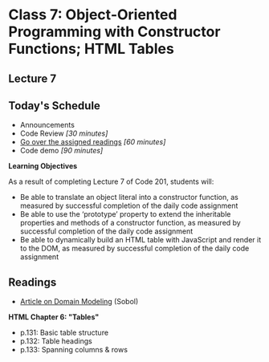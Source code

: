 # Class 7: Object-Oriented Programming with Constructor Functions; HTML Tables

<a id="top"></a>
## Lecture 7

## Today's Schedule
- Announcements
- Code Review *[30 minutes]*
- [Go over the assigned readings](#readings) *[60 minutes]*
- Code demo *[90 minutes]*

**Learning Objectives**

As a result of completing Lecture 7 of Code 201, students will:
- Be able to translate an object literal into a constructor function, as measured by successful completion of the daily code assignment
- Be able to use the ‘prototype’ property to extend the inheritable properties and methods of a constructor function, as measured by successful completion of the daily code assignment
- Be able to dynamically build an HTML table with JavaScript and render it to the DOM, as measured by successful completion of the daily code assignment

<a id="readings"></a>

## Readings

- [Article on Domain Modeling](https://github.com/codefellows/domain_modeling#domain-modeling) (Sobol)

**HTML Chapter 6: "Tables"**

- p.131: Basic table structure
- p.132: Table headings
- p.133: Spanning columns & rows
